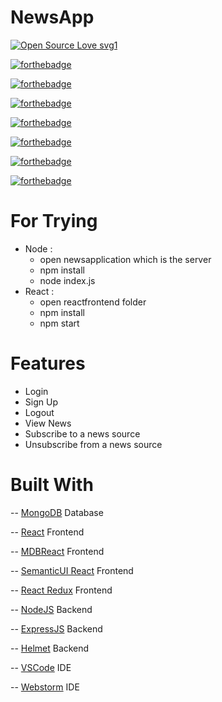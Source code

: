 # NewsApp


[![Open Source Love svg1](https://badges.frapsoft.com/os/v1/open-source.svg?v=103)](https://github.com/ellerbrock/open-source-badges/)

[![forthebadge](https://forthebadge.com/images/badges/made-with-javascript.svg)](https://forthebadge.com)

[![forthebadge](https://forthebadge.com/images/badges/built-with-love.svg)](https://forthebadge.com)

[![forthebadge](https://forthebadge.com/images/badges/built-with-swag.svg)](https://forthebadge.com)

[![forthebadge](https://forthebadge.com/images/badges/uses-html.svg)](https://forthebadge.com)

[![forthebadge](https://forthebadge.com/images/badges/uses-css.svg)](https://forthebadge.com)

[![forthebadge](https://forthebadge.com/images/badges/uses-git.svg)](https://forthebadge.com)

[![forthebadge](https://forthebadge.com/images/badges/you-didnt-ask-for-this.svg)](https://forthebadge.com)

# For Trying
- Node : 
    - open newsapplication which is the server
    - npm install 
    - node index.js
- React :
    - open reactfrontend folder
    - npm install
    - npm start

# Features
- Login
- Sign Up
- Logout
- View News
- Subscribe to a news source
- Unsubscribe from a news source

# Built With
-- [MongoDB](https://www.mongodb.com/) Database

-- [React](https://reactjs.org/) Frontend

-- [MDBReact](https://mdbootstrap.com/docs/react/) Frontend

-- [SemanticUI React](https://react.semantic-ui.com/ ) Frontend

-- [React Redux](https://redux.js.org/) Frontend

-- [NodeJS](https://nodejs.org/en/) Backend

-- [ExpressJS](https://expressjs.com/) Backend

-- [Helmet](https://helmetjs.github.io/) Backend

-- [VSCode](https://code.visualstudio.com/) IDE

-- [Webstorm](https://www.jetbrains.com/webstorm/) IDE
